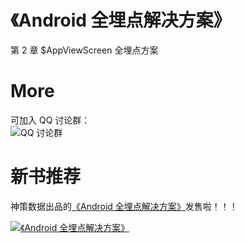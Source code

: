 # 《Android 全埋点解决方案》

第 2 章 $AppViewScreen 全埋点方案

# More
可加入 QQ 讨论群：<br>
![ QQ 讨论群](https://github.com/wangzhzh/AutoTrackAppClick1/blob/master/screenshots/img001.jpeg)

# 新书推荐
神策数据出品的[《Android 全埋点解决方案》](https://item.jd.com/12574672.html)发售啦！！！

[![《Android 全埋点解决方案》](https://github.com/sensorsdata/sa-sdk-android/blob/master/screenshots/android_autotrack_book.png)](https://item.jd.com/12574672.html)
